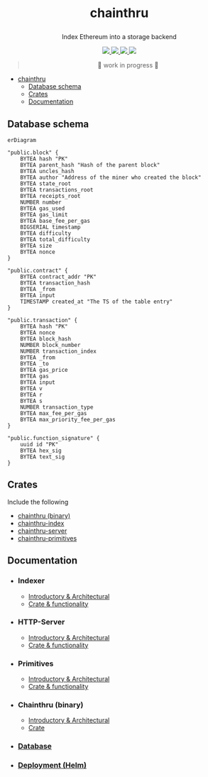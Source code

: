 # <p align="center">chainthru</p>
<p align="center"> Index Ethereum into a storage backend</p>

<p align="center">
    <a href="https://github.com/lbkolev/chainthru/blob/master/LICENSE">
        <img src="https://img.shields.io/badge/license-MIT-blue.svg">
    </a>
    <a href="https://crates.io/crates/chainthru">
        <img src="https://img.shields.io/crates/v/chainthru.svg">
    </a>
    <a href="https://github.com/lbkolev/chainthru/actions?query=workflow%3ACI+branch%3Amaster">
        <img src="https://github.com/lbkolev/chainthru/actions/workflows/ci.yml/badge.svg">
    </a>
    <a href="https://docs.rs/chainthru">
        <img src="https://img.shields.io/docsrs/chainthru/latest">
    </a>
</p>

> <p align="center"> 🚧 work in progress 🚧<p>

- [chainthru](#chainthru)
  - [Database schema](#database-schema)
  - [Crates](#crates)
  - [Documentation](#documentation)


## Database schema
```mermaid
erDiagram

"public.block" {
    BYTEA hash "PK"
    BYTEA parent_hash "Hash of the parent block"
    BYTEA uncles_hash
    BYTEA author "Address of the miner who created the block"
    BYTEA state_root
    BYTEA transactions_root
    BYTEA receipts_root
    NUMBER number
    BYTEA gas_used
    BYTEA gas_limit
    BYTEA base_fee_per_gas
    BIGSERIAL timestamp
    BYTEA difficulty
    BYTEA total_difficulty
    BYTEA size
    BYTEA nonce
}

"public.contract" {
    BYTEA contract_addr "PK"
    BYTEA transaction_hash
    BYTEA _from
    BYTEA input
    TIMESTAMP created_at "The TS of the table entry"
}

"public.transaction" {
    BYTEA hash "PK"
    BYTEA nonce
    BYTEA block_hash
    NUMBER block_number
    NUMBER transaction_index
    BYTEA _from
    BYTEA _to
    BYTEA gas_price
    BYTEA gas
    BYTEA input
    BYTEA v
    BYTEA r
    BYTEA s
    NUMBER transaction_type
    BYTEA max_fee_per_gas
    BYTEA max_priority_fee_per_gas
}

"public.function_signature" {
    uuid id "PK"
    BYTEA hex_sig
    BYTEA text_sig
}
```

## Crates
Include the following
- [chainthru (binary)](./chainthru/)
- [chainthru-index](./chainthru-index)
- [chainthru-server](./chainthru-server)
- [chainthru-primitives](./chainthru-primitives)

## Documentation

- ### Indexer
    - [Introductory & Architectural](./docs/chainthru-index.md)
    - [Crate & functionality](...)

- ### HTTP-Server
    - [Introductory & Architectural](./docs/chainthru-api.md)
    - [Crate & functionality](...)

- ### Primitives
    - [Introductory & Architectural](./docs/chainthru-primitives.md)
    - [Crate & functionality](...)

- ### Chainthru (binary)
    - [Introductory & Architectural](./docs/chainthru.md)
    - [Crate](...)

- ### [Database](./docs/database.md)
- ### [Deployment (Helm)](./docs/deploy-helm.md)
